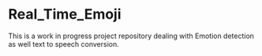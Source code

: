 # Real_Time_Emoji
 This is a work in progress project repository dealing with Emotion detection as well text to speech conversion.
